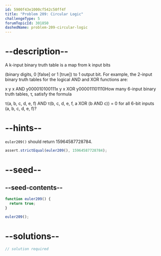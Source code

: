 ```yaml
---
id: 5900f43e1000cf542c50ff4f
title: "Problem 209: Circular Logic"
challengeType: 5
forumTopicId: 301850
dashedName: problem-209-circular-logic
---
```


# --description--

A k-input binary truth table is a map from k input bits

(binary digits, 0 \[false] or 1 \[true]) to 1 output bit. For example, the 2-input binary truth tables for the logical AND and XOR functions are:

x y x AND y000010100111x y x XOR y000011101110How many 6-input binary truth tables, τ, satisfy the formula

τ(a, b, c, d, e, f) AND τ(b, c, d, e, f, a XOR (b AND c)) = 0 for all 6-bit inputs (a, b, c, d, e, f)?

# --hints--

`euler209()` should return 15964587728784.

```js
assert.strictEqual(euler209(), 15964587728784);
```

# --seed--

## --seed-contents--

```js
function euler209() {
  return true;
}

euler209();
```

# --solutions--

```js
// solution required
```
